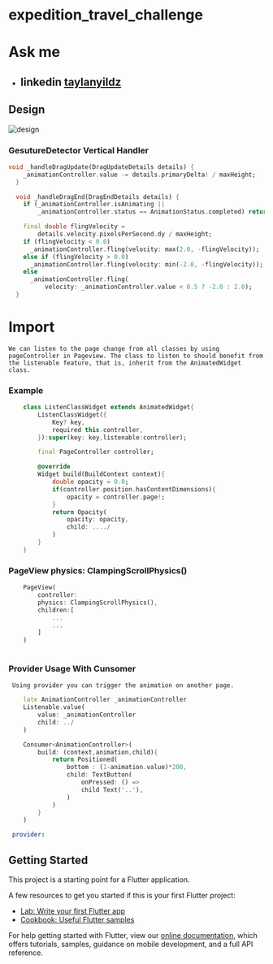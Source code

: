 # expedition_travel_challenge



# Ask me
- ## linkedin [taylanyildz](https://www.linkedin.com/in/taylan-y%C4%B1ld%C4%B1z-02225a158/)
## Design
![design](https://user-images.githubusercontent.com/16286046/64514994-09339100-d2ec-11e9-9fde-2b48aa5c222b.gif)


### GesutureDetector Vertical Handler
```dart
void _handleDragUpdate(DragUpdateDetails details) {
    _animationController.value -= details.primaryDelta! / maxHeight;
  }

  void _handleDragEnd(DragEndDetails details) {
    if (_animationController.isAnimating ||
        _animationController.status == AnimationStatus.completed) return;

    final double flingVelocity =
        details.velocity.pixelsPerSecond.dy / maxHeight;
    if (flingVelocity < 0.0)
      _animationController.fling(velocity: max(2.0, -flingVelocity));
    else if (flingVelocity > 0.0)
      _animationController.fling(velocity: min(-2.0, -flingVelocity));
    else
      _animationController.fling(
          velocity: _animationController.value < 0.5 ? -2.0 : 2.0);
  }
```
# Import
```t
We can listen to the page change from all classes by using pageController in Pageview. The class to listen to should benefit from the listenable feature, that is, inherit from the AnimatedWidget class.
```
### Example
```dart
    class ListenClassWidget extends AnimatedWidget{
        ListenClassWidget({
            Key? key,
            required this.controller,
        }):super(key: key,listenable:controller);

        final PageController controller;

        @override
        Widget build(BuildContext context){
            double opacity = 0.0;
            if(controller.position.hasContentDimensions){
                opacity = controller.page!;
            }
            return Opacity(
                opacity: opacity,
                child: ..../
            )
        }
    }
```
### PageView physics: ClampingScrollPhysics()
```dart
    PageView(
        controller:
        physics: ClampingScrollPhysics(),
        children:[
            ...
            ...
        ]
    )
    
```
### Provider Usage With Cunsomer

```t
 Using provider you can trigger the animation on another page.
```

```dart
    late AnimationController _animationController
    Listenable.value(
        value: _animationController
        child: ../
    )
```

```dart
    Consumer<AnimationController>(
        build: (context,animation,child){
            return Positioned(
                bottom : (1-animation.value)*200,
                child: TextButton(
                    onPressed: () => 
                    child Text('..'),
                )
            )
        }
    )
```

```yaml
 provider:
```
## Getting Started

This project is a starting point for a Flutter application.

A few resources to get you started if this is your first Flutter project:

- [Lab: Write your first Flutter app](https://flutter.dev/docs/get-started/codelab)
- [Cookbook: Useful Flutter samples](https://flutter.dev/docs/cookbook)

For help getting started with Flutter, view our
[online documentation](https://flutter.dev/docs), which offers tutorials,
samples, guidance on mobile development, and a full API reference.
